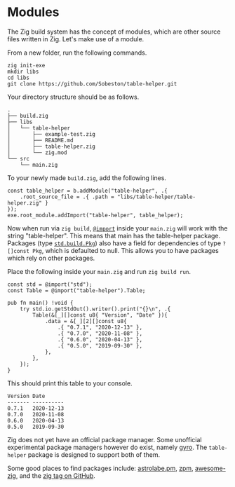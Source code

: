 # Modules

The Zig build system has the concept of modules, which are other source files
written in Zig. Let's make use of a module.

From a new folder, run the following commands.

```
zig init-exe
mkdir libs
cd libs
git clone https://github.com/Sobeston/table-helper.git
```

Your directory structure should be as follows.

```
.
├── build.zig
├── libs
│   └── table-helper
│       ├── example-test.zig
│       ├── README.md
│       ├── table-helper.zig
│       └── zig.mod
└── src
    └── main.zig
```

To your newly made `build.zig`, add the following lines.

<!--no_test-->

```zig
const table_helper = b.addModule("table-helper", .{
    .root_source_file = .{ .path = "libs/table-helper/table-helper.zig" }
});
exe.root_module.addImport("table-helper", table_helper);
```

Now when run via `zig build`,
[`@import`](https://ziglang.org/documentation/master/#import) inside your
`main.zig` will work with the string "table-helper". This means that main has
the table-helper package. Packages (type
[`std.build.Pkg`](https://ziglang.org/documentation/master/std/#std;build.Pkg))
also have a field for dependencies of type `?[]const Pkg`, which is defaulted to
null. This allows you to have packages which rely on other packages.

Place the following inside your `main.zig` and run `zig build run`.

<!--no_test-->

```zig
const std = @import("std");
const Table = @import("table-helper").Table;

pub fn main() !void {
    try std.io.getStdOut().writer().print("{}\n", .{
        Table(&[_][]const u8{ "Version", "Date" }){
            .data = &[_][2][]const u8{
                .{ "0.7.1", "2020-12-13" },
                .{ "0.7.0", "2020-11-08" },
                .{ "0.6.0", "2020-04-13" },
                .{ "0.5.0", "2019-09-30" },
            },
        },
    });
}
```

This should print this table to your console.

```
Version Date       
------- ---------- 
0.7.1   2020-12-13 
0.7.0   2020-11-08 
0.6.0   2020-04-13 
0.5.0   2019-09-30
```

Zig does not yet have an official package manager. Some unofficial experimental
package managers however do exist, namely
[gyro](https://github.com/mattnite/gyro). The `table-helper` package is
designed to support both of them.

Some good places to find packages include: [astrolabe.pm](https://astrolabe.pm),
[zpm](https://zpm.random-projects.net/),
[awesome-zig](https://github.com/nrdmn/awesome-zig/), and the
[zig tag on GitHub](https://github.com/topics/zig).
